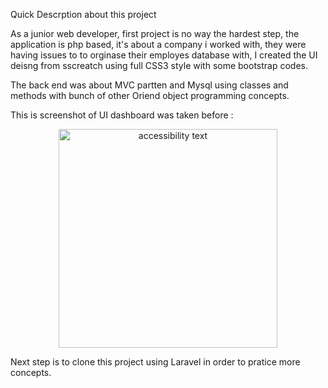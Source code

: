 Quick Descrption about this project

As a junior web developer, first project is no way the hardest step, the application is php based, it's about a company i worked with, they were having issues to
to orginase their employes database with, I created the UI deisng from sscreatch using full CSS3 style with some bootstrap codes.

The back end was about MVC partten and Mysql using classes and methods with bunch of other Oriend object programming concepts.

This is screenshot of UI dashboard was taken before : 


<p align="center">
  <img src="https://i.imgur.com/KuPVbbt.jpg" width="350" alt="accessibility text">
</p>

Next step is to clone this project using Laravel in order to pratice more concepts.
